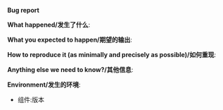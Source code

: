 **Bug report**

**What happened/发生了什么**:

**What you expected to happen/期望的输出**:

**How to reproduce it (as minimally and precisely as possible)/如何重现**:

**Anything else we need to know?/其他信息**:

**Environment/发生的环境**:

- 组件:版本
